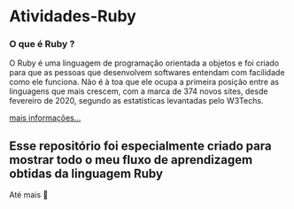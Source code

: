 # Atividades-Ruby

### O que é Ruby ?

O Ruby é uma linguagem de programação orientada a objetos e foi criado para que as pessoas que desenvolvem softwares entendam com facilidade como ele funciona. Não é à toa que ele ocupa a primeira posição entre as linguagens que mais crescem, com a marca de 374 novos sites, desde fevereiro de 2020, segundo as estatísticas levantadas pelo W3Techs.

[mais informações...](https://pt.wikipedia.org/wiki/Ruby_(linguagem_de_programa%C3%A7%C3%A3o))

## Esse repositório foi especialmente criado para mostrar todo o meu fluxo de aprendizagem obtidas da linguagem Ruby

Até mais 👋
